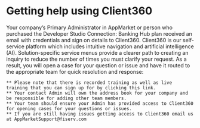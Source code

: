 # Getting help using Client360
<!-- theme: info -->

Your company’s Primary Administrator in AppMarket or person who purchased the Developer Studio Connection: Banking Hub plan received an email with credentials and sign on details to Client360. Client360 is our self-service platform which includes intuitive navigation and artificial intelligence (AI). Solution-specific service menus provide a clearer path to creating an inquiry to reduce the number of times you must clarify your request. As a result, you will open a case for your question or issue and have it routed to the appropriate team for quick resolution and response:

    ** Please note that there is recorded training as well as live training that you can sign up for by clicking this link.
    ** Your contact Admin will own the address book for your company and be responsible for adding other team members.
    ** Your team should ensure your Admin has provided access to Client360 for opening cases for your questions or issues.
    ** If you are still having issues getting access to Client360 email us at AppMarketSupport@fiserv.com
